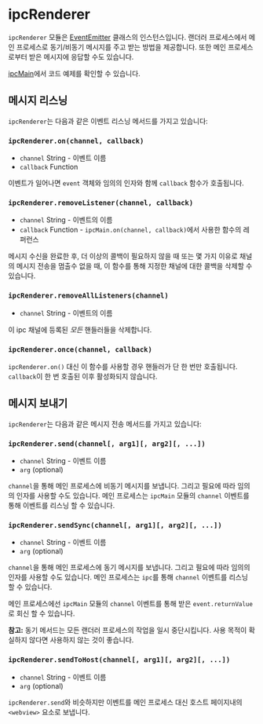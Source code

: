 ﻿# ipcRenderer

`ipcRenderer` 모듈은 [EventEmitter](https://nodejs.org/api/events.html) 클래스의
인스턴스입니다. 랜더러 프로세스에서 메인 프로세스로 동기/비동기 메시지를 주고 받는
방법을 제공합니다. 또한 메인 프로세스로부터 받은 메시지에 응답할 수도 있습니다.

[ipcMain](ipc-main.md)에서 코드 예제를 확인할 수 있습니다.

## 메시지 리스닝

`ipcRenderer`는 다음과 같은 이벤트 리스닝 메서드를 가지고 있습니다:

### `ipcRenderer.on(channel, callback)`

* `channel` String - 이벤트 이름
* `callback` Function

이벤트가 일어나면 `event` 객체와 임의의 인자와 함께 `callback` 함수가 호출됩니다.

### `ipcRenderer.removeListener(channel, callback)`

* `channel` String - 이벤트의 이름
* `callback` Function - `ipcMain.on(channel, callback)`에서 사용한 함수의 레퍼런스

메시지 수신을 완료한 후, 더 이상의 콜백이 필요하지 않을 때 또는 몇 가지 이유로 채널의
메시지 전송을 멈출수 없을 때, 이 함수를 통해 지정한 채널에 대한 콜백을 삭제할 수
있습니다.

### `ipcRenderer.removeAllListeners(channel)`

* `channel` String - 이벤트의 이름

이 ipc 채널에 등록된 *모든* 핸들러들을 삭제합니다.

### `ipcRenderer.once(channel, callback)`

`ipcRenderer.on()` 대신 이 함수를 사용할 경우 핸들러가 단 한 번만 호출됩니다.
`callback`이 한 번 호출된 이후 활성화되지 않습니다.

## 메시지 보내기

`ipcRenderer`는 다음과 같은 메시지 전송 메서드를 가지고 있습니다:

### `ipcRenderer.send(channel[, arg1][, arg2][, ...])`

* `channel` String - 이벤트 이름
* `arg` (optional)

`channel`을 통해 메인 프로세스에 비동기 메시지를 보냅니다. 그리고 필요에 따라 임의의
인자를 사용할 수도 있습니다. 메인 프로세스는 `ipcMain` 모듈의 `channel` 이벤트를 통해
이벤트를 리스닝 할 수 있습니다.

### `ipcRenderer.sendSync(channel[, arg1][, arg2][, ...])`

* `channel` String - 이벤트 이름
* `arg` (optional)

`channel`을 통해 메인 프로세스에 동기 메시지를 보냅니다. 그리고 필요에 따라 임의의
인자를 사용할 수도 있습니다. 메인 프로세스는 `ipc`를 통해 `channel` 이벤트를 리스닝
할 수 있습니다.

메인 프로세스에선 `ipcMain` 모듈의 `channel` 이벤트를 통해 받은
`event.returnValue`로 회신 할 수 있습니다.

__참고:__ 동기 메서드는 모든 랜더러 프로세스의 작업을 일시 중단시킵니다. 사용 목적이
확실하지 않다면 사용하지 않는 것이 좋습니다.

### `ipcRenderer.sendToHost(channel[, arg1][, arg2][, ...])`

* `channel` String - 이벤트 이름
* `arg` (optional)

`ipcRenderer.send`와 비슷하지만 이벤트를 메인 프로세스 대신 호스트 페이지내의
`<webview>` 요소로 보냅니다.
